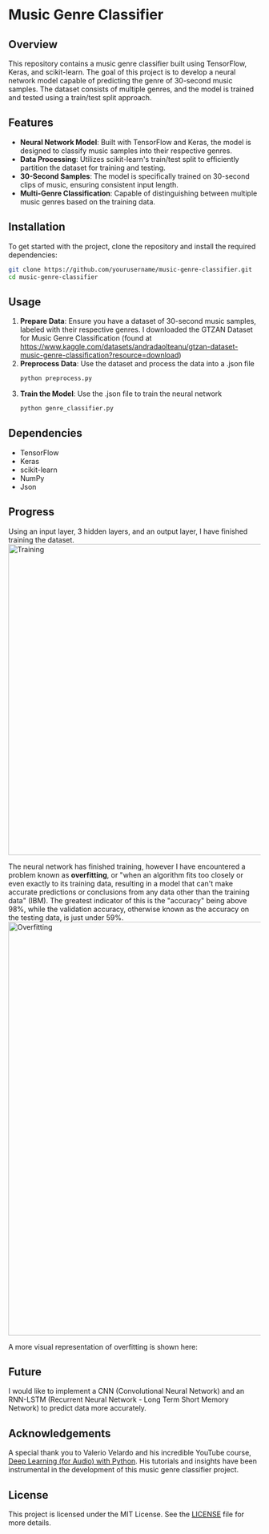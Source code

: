# Music Genre Classifier

## Overview

This repository contains a music genre classifier built using TensorFlow, Keras, and scikit-learn. The goal of this project is to develop a neural network model capable of predicting the genre of 30-second music samples. The dataset consists of multiple genres, and the model is trained and tested using a train/test split approach.

## Features

- **Neural Network Model**: Built with TensorFlow and Keras, the model is designed to classify music samples into their respective genres.
- **Data Processing**: Utilizes scikit-learn's train/test split to efficiently partition the dataset for training and testing.
- **30-Second Samples**: The model is specifically trained on 30-second clips of music, ensuring consistent input length.
- **Multi-Genre Classification**: Capable of distinguishing between multiple music genres based on the training data.

## Installation

To get started with the project, clone the repository and install the required dependencies:

```bash
git clone https://github.com/yourusername/music-genre-classifier.git
cd music-genre-classifier
```

## Usage

1. **Prepare Data**: Ensure you have a dataset of 30-second music samples, labeled with their respective genres. I downloaded the GTZAN Dataset for Music Genre Classification (found at https://www.kaggle.com/datasets/andradaolteanu/gtzan-dataset-music-genre-classification?resource=download)
2. **Preprocess Data**: Use the dataset and process the data into a .json file
   ```bash
   python preprocess.py
   ```
3. **Train the Model**: Use the .json file to train the neural network
   ```bash
   python genre_classifier.py
   ```

## Dependencies

- TensorFlow
- Keras
- scikit-learn
- NumPy
- Json

## Progress

Using an input layer, 3 hidden layers, and an output layer, I have finished training the dataset.
<img width="621" alt="Training" src="https://github.com/ayushsawnani/music-genre-classifier/assets/81490699/afe86d08-f14e-403d-b665-93d9afcaae91">

The neural network has finished training, however I have encountered a problem known as **overfitting**, or "when an algorithm fits too closely or even exactly to its training data, resulting in a model that can't make accurate predictions or conclusions from any data other than the training data" (IBM). The greatest indicator of this is the "accuracy" being above 98%, while the validation accuracy, otherwise known as the accuracy on the testing data, is just under 59%.
<img width="826" alt="Overfitting" src="https://github.com/ayushsawnani/music-genre-classifier/assets/81490699/c5e4e4a2-66d7-428e-a1c1-722b45fab82d">

A more visual representation of overfitting is shown here:

## Future

I would like to implement a CNN (Convolutional Neural Network) and an RNN-LSTM (Recurrent Neural Network - Long Term Short Memory Network) to predict data more accurately.

## Acknowledgements

A special thank you to Valerio Velardo and his incredible YouTube course, [Deep Learning (for Audio) with Python](https://www.youtube.com/playlist?list=PL-wATfeyAMNrtbkCNsLcpoAyBBRJZVlnf). His tutorials and insights have been instrumental in the development of this music genre classifier project.

## License

This project is licensed under the MIT License. See the [LICENSE](LICENSE) file for more details.

